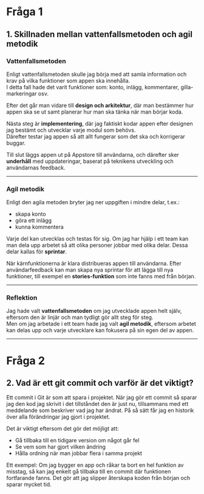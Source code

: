 # Fråga 1
## 1. Skillnaden mellan vattenfallsmetoden och agil metodik

### Vattenfallsmetoden
Enligt vattenfallsmetoden skulle jag börja med att samla information och krav på vilka funktioner som appen ska innehålla.  
I detta fall hade det varit funktioner som: konto, inlägg, kommentarer, gilla-markeringar osv.  

Efter det går man vidare till **design och arkitektur**, där man bestämmer hur appen ska se ut samt planerar hur man ska tänka när man börjar koda.  

Nästa steg är **implementering**, där jag faktiskt kodar appen efter designen jag bestämt och utvecklar varje modul som behövs.  
Därefter testar jag appen så att allt fungerar som det ska och korrigerar buggar.  

Till slut läggs appen ut på Appstore till användarna, och därefter sker **underhåll** med uppdateringar, baserat på teknikens utveckling och användarnas feedback.  

---

### Agil metodik
Enligt den agila metoden bryter jag ner uppgiften i mindre delar, t.ex.:  
- skapa konto  
- göra ett inlägg  
- kunna kommentera  

Varje del kan utvecklas och testas för sig. Om jag har hjälp i ett team kan man dela upp arbetet så att olika personer jobbar med olika delar. Dessa delar kallas för **sprintar**.  

När kärnfunktionerna är klara distribueras appen till användarna. Efter användarfeedback kan man skapa nya sprintar för att lägga till nya funktioner, till exempel en **stories-funktion** som inte fanns med från början.  

---

### Reflektion
Jag hade valt **vattenfallsmetoden** om jag utvecklade appen helt själv, eftersom den är linjär och man tydligt gör allt steg för steg.  
Men om jag arbetade i ett team hade jag valt **agil metodik**, eftersom arbetet kan delas upp och varje utvecklare kan fokusera på sin egen del av appen.  

---

# Fråga 2
## 2. Vad är ett git commit och varför är det viktigt?
Ett commit i Git är som att spara i projektet. När jag gör ett commit så sparar jag den kod jag skrivit i det tillståndet den är just nu, tillsammans med ett meddelande som beskriver vad jag har ändrat. 
På så sätt får jag en historik över alla förändringar jag gjort i projektet.  

Det är viktigt eftersom det gör det möjligt att:  
- Gå tillbaka till en tidigare version om något går fel  
- Se vem som har gjort vilken ändring  
- Hålla ordning när man jobbar flera i samma projekt  

Ett exempel: Om jag bygger en app och råkar ta bort en hel funktion av misstag, så kan jag enkelt gå tillbaka till en commit där funktionen fortfarande fanns. Det gör att jag slipper återskapa koden från början och sparar mycket tid.  
